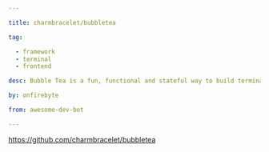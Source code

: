 ```yaml
---

title: charmbracelet/bubbletea 

tag: 

  - framework
  - terminal
  - frontend 

desc: Bubble Tea is a fun, functional and stateful way to build terminal apps using the Elm Architecture. 

by: onfirebyte 

from: awesome-dev-bot 

---
```




https://github.com/charmbracelet/bubbletea 

